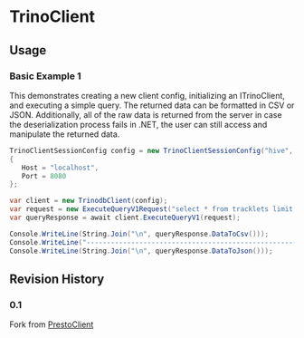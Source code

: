# TrinoClient

## Usage

### Basic Example 1

This demonstrates creating a new client config, initializing an ITrinoClient, and executing a simple query. The
returned data can be formatted in CSV or JSON. Additionally, all of the raw data is returned from the server
in case the deserialization process fails in .NET, the user can still access and manipulate the returned data.

```csharp
TrinoClientSessionConfig config = new TrinoClientSessionConfig("hive", "cars")
{
   Host = "localhost",
   Port = 8080
};

var client = new TrinodbClient(config);
var request = new ExecuteQueryV1Request("select * from tracklets limit 5;");
var queryResponse = await client.ExecuteQueryV1(request);

Console.WriteLine(String.Join("\n", queryResponse.DataToCsv()));
Console.WriteLine("-------------------------------------------------------------------");
Console.WriteLine(String.Join("\n", queryResponse.DataToJson()));
```

## Revision History

### 0.1
Fork from [PrestoClient](https://github.com/bamcis-io/PrestoClient)